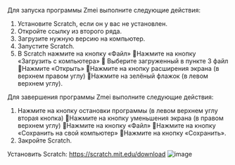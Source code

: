 Для запуска программы Zmei выполните следующие действия:

1.	Установите Scratch, если он у вас не установлен.
2.	Откройте ссылку из второго ряда.
3.	Загрузите нужную версию на компьютер.
4.	Запустите Scratch.
5.	В Scratch нажмите на кнопку «Файл» Нажмите на кнопку «Загрузить с компьютера»  Выберите загруженный в пункте 3 файл Нажмите «Открыть» Нажмите на кнопку расширения экрана (в верхнем правом углу) Нажмите на зелёный флажок (в левом верхнем углу).

Для завершения программы Zmei выполните следующие действия:
1.	Нажмите на кнопку остановки программы (в левом верхнем углу вторая кнопка) Нажмите на кнопку уменьшения экрана (в правом верхнем углу) Нажмите на кнопку «Файл» Нажмите на кнопку «Сохранить на свой компьютер» Нажмите на кнопку «Сохранить».
2.	Закройте Scratch.


Установить Scratch: https://scratch.mit.edu/download
![image](https://user-images.githubusercontent.com/111449574/218248632-1170ff21-9607-41e4-8fa1-456382affc11.png)
